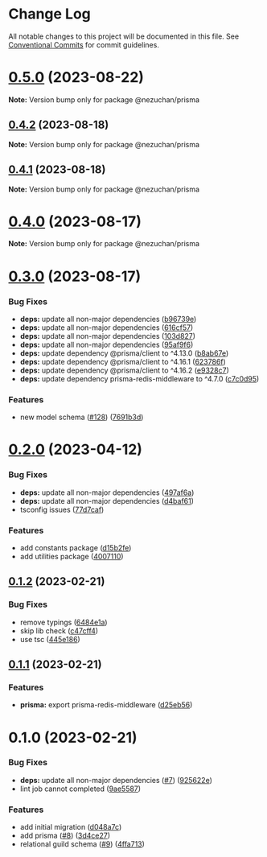# Change Log

All notable changes to this project will be documented in this file.
See [Conventional Commits](https://conventionalcommits.org) for commit guidelines.

# [0.5.0](https://github.com/NezuChan/utilities/compare/@nezuchan/prisma@0.4.2...@nezuchan/prisma@0.5.0) (2023-08-22)

**Note:** Version bump only for package @nezuchan/prisma





## [0.4.2](https://github.com/NezuChan/utilities/compare/@nezuchan/prisma@0.4.1...@nezuchan/prisma@0.4.2) (2023-08-18)

**Note:** Version bump only for package @nezuchan/prisma





## [0.4.1](https://github.com/NezuChan/utilities/compare/@nezuchan/prisma@0.4.0...@nezuchan/prisma@0.4.1) (2023-08-18)

**Note:** Version bump only for package @nezuchan/prisma





# [0.4.0](https://github.com/NezuChan/utilities/compare/@nezuchan/prisma@0.3.0...@nezuchan/prisma@0.4.0) (2023-08-17)

**Note:** Version bump only for package @nezuchan/prisma





# [0.3.0](https://github.com/NezuChan/utilities/compare/@nezuchan/prisma@0.2.0...@nezuchan/prisma@0.3.0) (2023-08-17)


### Bug Fixes

* **deps:** update all non-major dependencies ([b96739e](https://github.com/NezuChan/utilities/commit/b96739e8826d7375b15c28c883ff4bfdffcaf385))
* **deps:** update all non-major dependencies ([616cf57](https://github.com/NezuChan/utilities/commit/616cf57d6ce04e07f4adeb69932cbddbe6684bfb))
* **deps:** update all non-major dependencies ([103d827](https://github.com/NezuChan/utilities/commit/103d8278941a1c3b8581134c54a0c5c99b931627))
* **deps:** update all non-major dependencies ([95af9f6](https://github.com/NezuChan/utilities/commit/95af9f67efe6c10efbbf34f25af6e0b524fa10fc))
* **deps:** update dependency @prisma/client to ^4.13.0 ([b8ab67e](https://github.com/NezuChan/utilities/commit/b8ab67ee91824585c78241153d470b9b87afb89f))
* **deps:** update dependency @prisma/client to ^4.16.1 ([623786f](https://github.com/NezuChan/utilities/commit/623786f4068302eec6a5c426556e101b270f6873))
* **deps:** update dependency @prisma/client to ^4.16.2 ([e9328c7](https://github.com/NezuChan/utilities/commit/e9328c7c4bfc8a22e3d22317d9983d8674ba40d8))
* **deps:** update dependency prisma-redis-middleware to ^4.7.0 ([c7c0d95](https://github.com/NezuChan/utilities/commit/c7c0d95b7b164ad74e405b07b115f086036a6b9c))


### Features

* new model schema ([#128](https://github.com/NezuChan/utilities/issues/128)) ([7691b3d](https://github.com/NezuChan/utilities/commit/7691b3d5d66feda4ca7665ae2fbcfdbc355282d0))





# [0.2.0](https://github.com/NezuChan/utilities/compare/@nezuchan/prisma@0.1.2...@nezuchan/prisma@0.2.0) (2023-04-12)


### Bug Fixes

* **deps:** update all non-major dependencies ([497af6a](https://github.com/NezuChan/utilities/commit/497af6adf829cd5d7a04edbefb31dcc022ecb881))
* **deps:** update all non-major dependencies ([d4baf61](https://github.com/NezuChan/utilities/commit/d4baf61b9ca17404d5ea5c369962ba10a5d37f19))
* tsconfig issues ([77d7caf](https://github.com/NezuChan/utilities/commit/77d7caf1d0025325a077b5ba043b3d5093fe803b))


### Features

* add constants package ([d15b2fe](https://github.com/NezuChan/utilities/commit/d15b2fe120fe001fb89c2af1625e9f3265ef253f))
* add utilities package ([4007110](https://github.com/NezuChan/utilities/commit/400711074d5aea600f70e674118c21fa36f74a48))





## [0.1.2](https://github.com/NezuChan/utilities/compare/@nezuchan/prisma@0.1.1...@nezuchan/prisma@0.1.2) (2023-02-21)


### Bug Fixes

* remove typings ([6484e1a](https://github.com/NezuChan/utilities/commit/6484e1ae4ddd17f505e8c7bb8ec7f0f710ccfb29))
* skip lib check ([c47cff4](https://github.com/NezuChan/utilities/commit/c47cff41745d31ae5447a8f0e06a0722563e3eae))
* use tsc ([445e186](https://github.com/NezuChan/utilities/commit/445e186b35a2376325a5d16a365377c3970d27ba))





## [0.1.1](https://github.com/NezuChan/utilities/compare/@nezuchan/prisma@0.1.0...@nezuchan/prisma@0.1.1) (2023-02-21)


### Features

* **prisma:** export prisma-redis-middleware ([d25eb56](https://github.com/NezuChan/utilities/commit/d25eb5683d14b1a40218469cbffef387cc8891c3))





# 0.1.0 (2023-02-21)


### Bug Fixes

* **deps:** update all non-major dependencies ([#7](https://github.com/NezuChan/utilities/issues/7)) ([925622e](https://github.com/NezuChan/utilities/commit/925622ec7b8c50dfe796176bc46d6868e0ab1d06))
* lint job cannot completed ([9ae5587](https://github.com/NezuChan/utilities/commit/9ae5587cd7354ae0b5f00034617ff9f79c6f86f8))


### Features

* add initial migration ([d048a7c](https://github.com/NezuChan/utilities/commit/d048a7c0860b5b65877dcfd361a2df5fd0d547ef))
* add prisma ([#8](https://github.com/NezuChan/utilities/issues/8)) ([3d4ce27](https://github.com/NezuChan/utilities/commit/3d4ce27256eef7ae5e39c6e53448cae29ec91dbc))
* relational guild schema ([#9](https://github.com/NezuChan/utilities/issues/9)) ([4ffa713](https://github.com/NezuChan/utilities/commit/4ffa7138cf07541d3c1961d7cb3eef7678fb33b1))
